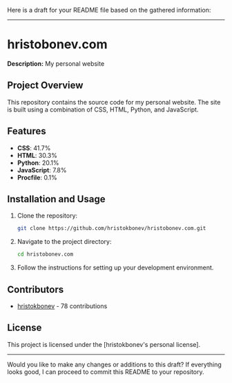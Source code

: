 Here is a draft for your README file based on the gathered information:

---

# hristobonev.com

**Description:** My personal website

## Project Overview

This repository contains the source code for my personal website. The site is built using a combination of CSS, HTML, Python, and JavaScript.

## Features

- **CSS**: 41.7%
- **HTML**: 30.3%
- **Python**: 20.1%
- **JavaScript**: 7.8%
- **Procfile**: 0.1%

## Installation and Usage

1. Clone the repository:
   ```bash
   git clone https://github.com/hristokbonev/hristobonev.com.git
   ```
2. Navigate to the project directory:
   ```bash
   cd hristobonev.com
   ```
3. Follow the instructions for setting up your development environment.

## Contributors

- [hristokbonev](https://github.com/hristokbonev) - 78 contributions

## License

This project is licensed under the [hristokbonev's personal license].

---

Would you like to make any changes or additions to this draft? If everything looks good, I can proceed to commit this README to your repository.
